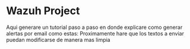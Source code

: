 # Wazuh Project
Aqui generare un tutorial paso a paso en donde explicare como generar alertas por email como estas:
Proximamente hare que los textos a enviar puedan modificarse de manera mas limpia 
